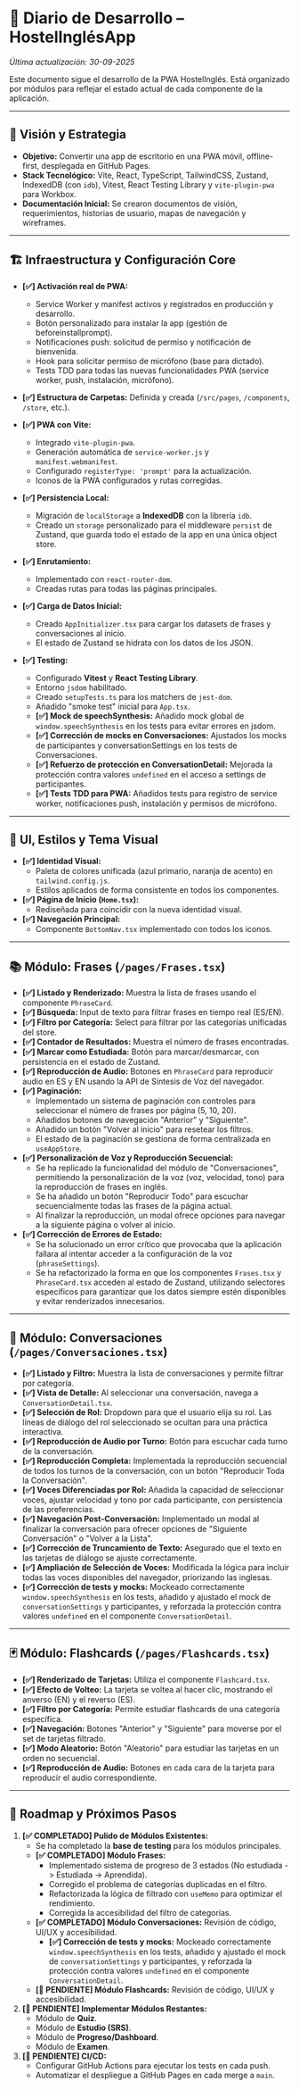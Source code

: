 # 📖 Diario de Desarrollo – HostelInglésApp

*Última actualización: 30-09-2025*

Este documento sigue el desarrollo de la PWA HostelInglés. Está organizado por módulos para reflejar el estado actual de cada componente de la aplicación.

---

## 🚀 Visión y Estrategia

- **Objetivo:** Convertir una app de escritorio en una PWA móvil, offline-first, desplegada en GitHub Pages.
- **Stack Tecnológico:** Vite, React, TypeScript, TailwindCSS, Zustand, IndexedDB (con `idb`), Vitest, React Testing Library y `vite-plugin-pwa` para Workbox.
- **Documentación Inicial:** Se crearon documentos de visión, requerimientos, historias de usuario, mapas de navegación y wireframes.

---


## 🏗️ Infraestructura y Configuración Core

- **[✅] Activación real de PWA:**
    - Service Worker y manifest activos y registrados en producción y desarrollo.
    - Botón personalizado para instalar la app (gestión de beforeinstallprompt).
    - Notificaciones push: solicitud de permiso y notificación de bienvenida.
    - Hook para solicitar permiso de micrófono (base para dictado).
    - Tests TDD para todas las nuevas funcionalidades PWA (service worker, push, instalación, micrófono).

- **[✅] Estructura de Carpetas:** Definida y creada (`/src/pages`, `/components`, `/store`, etc.).
- **[✅] PWA con Vite:**
    - Integrado `vite-plugin-pwa`.
    - Generación automática de `service-worker.js` y `manifest.webmanifest`.
    - Configurado `registerType: 'prompt'` para la actualización.
    - Iconos de la PWA configurados y rutas corregidas.
- **[✅] Persistencia Local:**
    - Migración de `localStorage` a **IndexedDB** con la librería `idb`.
    - Creado un `storage` personalizado para el middleware `persist` de Zustand, que guarda todo el estado de la app en una única object store.
- **[✅] Enrutamiento:**
    - Implementado con `react-router-dom`.
    - Creadas rutas para todas las páginas principales.
- **[✅] Carga de Datos Inicial:**
    - Creado `AppInitializer.tsx` para cargar los datasets de frases y conversaciones al inicio.
    - El estado de Zustand se hidrata con los datos de los JSON.
- **[✅] Testing:**
    - Configurado **Vitest** y **React Testing Library**.
    - Entorno `jsdom` habilitado.
    - Creado `setupTests.ts` para los matchers de `jest-dom`.
    - Añadido "smoke test" inicial para `App.tsx`.
    - **[✅] Mock de speechSynthesis:** Añadido mock global de `window.speechSynthesis` en los tests para evitar errores en jsdom.
    - **[✅] Corrección de mocks en Conversaciones:** Ajustados los mocks de participantes y conversationSettings en los tests de Conversaciones.
    - **[✅] Refuerzo de protección en ConversationDetail:** Mejorada la protección contra valores `undefined` en el acceso a settings de participantes.
    - **[✅] Tests TDD para PWA:** Añadidos tests para registro de service worker, notificaciones push, instalación y permisos de micrófono.

---

## 🎨 UI, Estilos y Tema Visual

- **[✅] Identidad Visual:**
    - Paleta de colores unificada (azul primario, naranja de acento) en `tailwind.config.js`.
    - Estilos aplicados de forma consistente en todos los componentes.
- **[✅] Página de Inicio (`Home.tsx`):**
    - Rediseñada para coincidir con la nueva identidad visual.
- **[✅] Navegación Principal:**
    - Componente `BottomNav.tsx` implementado con todos los iconos.

---

## 📚 Módulo: Frases (`/pages/Frases.tsx`)

- **[✅] Listado y Renderizado:** Muestra la lista de frases usando el componente `PhraseCard`.
- **[✅] Búsqueda:** Input de texto para filtrar frases en tiempo real (ES/EN).
- **[✅] Filtro por Categoría:** Select para filtrar por las categorías unificadas del store.
- **[✅] Contador de Resultados:** Muestra el número de frases encontradas.
- **[✅] Marcar como Estudiada:** Botón para marcar/desmarcar, con persistencia en el estado de Zustand.
- **[✅] Reproducción de Audio:** Botones en `PhraseCard` para reproducir audio en ES y EN usando la API de Síntesis de Voz del navegador.
- **[✅] Paginación:**
    - Implementado un sistema de paginación con controles para seleccionar el número de frases por página (5, 10, 20).
    - Añadidos botones de navegación "Anterior" y "Siguiente".
    - Añadido un botón "Volver al inicio" para resetear los filtros.
    - El estado de la paginación se gestiona de forma centralizada en `useAppStore`.
- **[✅] Personalización de Voz y Reproducción Secuencial:**
    - Se ha replicado la funcionalidad del módulo de "Conversaciones", permitiendo la personalización de la voz (voz, velocidad, tono) para la reproducción de frases en inglés.
    - Se ha añadido un botón "Reproducir Todo" para escuchar secuencialmente todas las frases de la página actual.
    - Al finalizar la reproducción, un modal ofrece opciones para navegar a la siguiente página o volver al inicio.
- **[✅] Corrección de Errores de Estado:**
    - Se ha solucionado un error crítico que provocaba que la aplicación fallara al intentar acceder a la configuración de la voz (`phraseSettings`).
    - Se ha refactorizado la forma en que los componentes `Frases.tsx` y `PhraseCard.tsx` acceden al estado de Zustand, utilizando selectores específicos para garantizar que los datos siempre estén disponibles y evitar renderizados innecesarios.

---

## 💬 Módulo: Conversaciones (`/pages/Conversaciones.tsx`)

- **[✅] Listado y Filtro:** Muestra la lista de conversaciones y permite filtrar por categoría.
- **[✅] Vista de Detalle:** Al seleccionar una conversación, navega a `ConversationDetail.tsx`.
- **[✅] Selección de Rol:** Dropdown para que el usuario elija su rol. Las líneas de diálogo del rol seleccionado se ocultan para una práctica interactiva.
- **[✅] Reproducción de Audio por Turno:** Botón para escuchar cada turno de la conversación.
- **[✅] Reproducción Completa:** Implementada la reproducción secuencial de todos los turnos de la conversación, con un botón "Reproducir Toda la Conversación".
- **[✅] Voces Diferenciadas por Rol:** Añadida la capacidad de seleccionar voces, ajustar velocidad y tono por cada participante, con persistencia de las preferencias.
- **[✅] Navegación Post-Conversación:** Implementado un modal al finalizar la conversación para ofrecer opciones de "Siguiente Conversación" o "Volver a la Lista".
- **[✅] Corrección de Truncamiento de Texto:** Asegurado que el texto en las tarjetas de diálogo se ajuste correctamente.
- **[✅] Ampliación de Selección de Voces:** Modificada la lógica para incluir todas las voces disponibles del navegador, priorizando las inglesas.
- **[✅] Corrección de tests y mocks:** Mockeado correctamente `window.speechSynthesis` en los tests, añadido y ajustado el mock de `conversationSettings` y participantes, y reforzada la protección contra valores `undefined` en el componente `ConversationDetail`.

---

## 🃏 Módulo: Flashcards (`/pages/Flashcards.tsx`)

- **[✅] Renderizado de Tarjetas:** Utiliza el componente `Flashcard.tsx`.
- **[✅] Efecto de Volteo:** La tarjeta se voltea al hacer clic, mostrando el anverso (EN) y el reverso (ES).
- **[✅] Filtro por Categoría:** Permite estudiar flashcards de una categoría específica.
- **[✅] Navegación:** Botones "Anterior" y "Siguiente" para moverse por el set de tarjetas filtrado.
- **[✅] Modo Aleatorio:** Botón "Aleatorio" para estudiar las tarjetas en un orden no secuencial.
- **[✅] Reproducción de Audio:** Botones en cada cara de la tarjeta para reproducir el audio correspondiente.

---

## 🎯 Roadmap y Próximos Pasos

1.  **[✅ COMPLETADO] Pulido de Módulos Existentes:**
    -   Se ha completado la **base de testing** para los módulos principales.
    -   **[✅ COMPLETADO] Módulo Frases:**
        -   Implementado sistema de progreso de 3 estados (No estudiada -> Estudiada -> Aprendida).
        -   Corregido el problema de categorías duplicadas en el filtro.
        -   Refactorizada la lógica de filtrado con `useMemo` para optimizar el rendimiento.
        -   Corregida la accesibilidad del filtro de categorías.
    -   **[✅ COMPLETADO] Módulo Conversaciones:** Revisión de código, UI/UX y accesibilidad.
        -   **[✅] Corrección de tests y mocks:** Mockeado correctamente `window.speechSynthesis` en los tests, añadido y ajustado el mock de `conversationSettings` y participantes, y reforzada la protección contra valores `undefined` en el componente `ConversationDetail`.
    -   **[🧊 PENDIENTE] Módulo Flashcards:** Revisión de código, UI/UX y accesibilidad.
2.  **[🧊 PENDIENTE] Implementar Módulos Restantes:**
    -   Módulo de **Quiz**.
    -   Módulo de **Estudio (SRS)**.
    -   Módulo de **Progreso/Dashboard**.
    -   Módulo de **Examen**.
3.  **[🧊 PENDIENTE] CI/CD:**
    -   Configurar GitHub Actions para ejecutar los tests en cada push.
    -   Automatizar el despliegue a GitHub Pages en cada merge a `main`.
